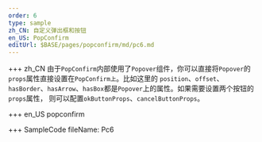 ```yaml
--- 
order: 6
type: sample
zh_CN: 自定义弹出框和按钮
en_US: PopConfirm
editUrl: $BASE/pages/popconfirm/md/pc6.md
---
```


+++ zh_CN
由于<Code>PopConfirm</Code>内部使用了<Code>Popover</Code>组件，你可以直接将<Code>Popover</Code>的<Code>props</Code>属性直接设置在<Code>PopConfirm上</Code>。比如这里的
    <Code>position</Code>、<Code>offset</Code>、<Code>hasBorder</Code>、<Code>hasArrow</Code>、<Code>hasBox</Code>都是<Code>Popover</Code>上的属性。如果需要设置两个按钮的<Code>props</Code>属性，
    则可以配置<Code>okButtonProps</Code>、<Code>cancelButtonProps</Code>。

+++ en_US
popconfirm

+++ SampleCode
fileName: Pc6
